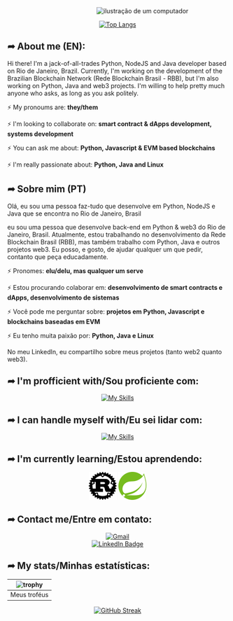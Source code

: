 <img src="https://raw.githubusercontent.com/MicaelliMedeiros/micaellimedeiros/master/image/computer-illustration.png" alt="ilustração de um computador" min-width="300px" max-width="300px" width="300px" align="right">

<br>

<div align="center">

[![Top Langs](https://github-readme-stats.vercel.app/api/top-langs/?username=Lionel-Rocha&hide=html,css,dockerfile,portugol&layout=compact)](https://github.com/Lionel-Rocha)

</div>

## ➦ About me (EN):

Hi there! I'm a jack-of-all-trades Python, NodeJS and Java developer based on Rio de Janeiro, Brazil. Currently, I'm working on the development of the Brazilian Blockchain Network (Rede Blockchain Brasil - RBB), but I'm also working on Python, Java and web3 projects. I'm willing to help pretty much anyone who asks, as long as you ask politely.

⚡ My pronoums are: **they/them**

⚡ I'm looking to collaborate on: **smart contract & dApps development, systems development**

⚡ You can ask me about: **Python, Javascript & EVM based blockchains**

⚡ I'm really passionate about: **Python, Java and Linux**

## ➦ Sobre mim (PT)

Olá, eu sou uma pessoa faz-tudo que desenvolve em Python, NodeJS e Java que se encontra no Rio de Janeiro, Brasil

eu sou uma pessoa que desenvolve back-end em Python & web3 do Rio de Janeiro, Brasil. Atualmente, estou trabalhando no desenvolvimento da Rede Blockchain Brasil (RBB), mas também trabalho com Python, Java e outros projetos web3. Eu posso, e gosto, de ajudar qualquer um que pedir, contanto que peça educadamente.

⚡ Pronomes: **elu/delu, mas qualquer um serve**

⚡ Estou procurando colaborar em: **desenvolvimento de smart contracts e dApps, desenvolvimento de sistemas**

⚡ Você pode me perguntar sobre: **projetos em Python, Javascript e blockchains baseadas em EVM**

⚡ Eu tenho muita paixão por: **Python, Java e Linux**

No meu LinkedIn, eu compartilho sobre meus projetos (tanto web2 quanto web3).

## ➦ I'm profficient with/Sou proficiente com:

<div id="programming-languages" align="center"> 
  
[![My Skills](https://skillicons.dev/icons?i=nodejs,solidity,python,java&theme=light&perline=4)](https://skillicons.dev)

</div>

## ➦ I can handle myself with/Eu sei lidar com:
<div id="can-handle" align="center"> 
  
[![My Skills](https://skillicons.dev/icons?i=postgres,mongodb,vuejs,react,django,express,flask,tensorflow,linux,docker&theme=light&perline=5)](https://skillicons.dev)

</div>


## ➦ I'm currently learning/Estou aprendendo:

<div id="learning" align="center">
<img src="https://raw.githubusercontent.com/devicons/devicon/6910f0503efdd315c8f9b858234310c06e04d9c0/icons/rust/rust-original.svg" alt="Rust" width="64">
<img src="https://github.com/devicons/devicon/blob/master/icons/spring/spring-original.svg" alt="Spring" width="64">
</div>

## ➦ Contact me/Entre em contato:
<div id="badges" align="center">
  <a href="mailto:lionel.rocha.alves@gmail.com/">
  <img src="https://img.shields.io/badge/Email-FF0000?style=for-the-badge&logo=gmail&logoColor=white" alt="Gmail"/>
  </a>
  
  <br>

  <a href="https://www.linkedin.com/in/lionel-rocha-578832208/">
  <img src="https://img.shields.io/badge/LinkedIn-blue?style=for-the-badge&logo=linkedin&logoColor=white" alt="LinkedIn Badge"/>
  </a>
 
</div>

## ➦ My stats/Minhas estatísticas: 

| ![trophy](https://github-profile-trophy.vercel.app/?username=Lionel-Rocha&margin-w=15) |
|:--:|
| Meus troféus |


<div id="stats" align="center">
  
[![GitHub Streak](https://streak-stats.demolab.com/?user=Lionel-Rocha)](https://git.io/streak-stats)

</div>



